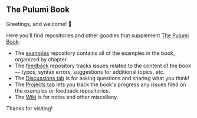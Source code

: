 ## The Pulumi Book

Greetings, and welcome! :wave: 

Here you'll find repositories and other goodies that supplement [The Pulumi Book](https://thepulumibook.com):

* The [examples](https://github.com/pulumibook/examples) repository contains all of the examples in the book, organized by chapter.
* The [feedback](https://github.com/pulumibook/feedback) repository tracks issues related to the content of the book &mdash; typos, syntax errors, suggestions for additional topics, etc. 
* The [Discussions tab](https://github.com/orgs/pulumibook/discussions) is for asking questions and sharing what you think!
* The [Projects tab](https://github.com/orgs/pulumibook/projects) lets you track the book's progress any issues filed on the examples or feedback repositories.
* The [Wiki](https://github.com/orgs/pulumibook/projects) is for notes and other miscellany. 

Thanks for visiting!

<!--

**Here are some ideas to get you started:**

🙋‍♀️ A short introduction - what is your organization all about?
🌈 Contribution guidelines - how can the community get involved?
👩‍💻 Useful resources - where can the community find your docs? Is there anything else the community should know?
🍿 Fun facts - what does your team eat for breakfast?
🧙 Remember, you can do mighty things with the power of [Markdown](https://docs.github.com/github/writing-on-github/getting-started-with-writing-and-formatting-on-github/basic-writing-and-formatting-syntax)
-->
